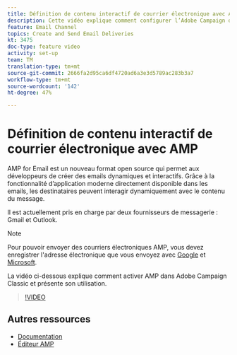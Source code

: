```yaml
---
title: Définition de contenu interactif de courrier électronique avec AMP
description: Cette vidéo explique comment configurer l’Adobe Campaign de contenu de courrier électronique Classic(ACC) au format AMP.
feature: Email Channel
topics: Create and Send Email Deliveries
kt: 3475
doc-type: feature video
activity: set-up
team: TM
translation-type: tm+mt
source-git-commit: 2666fa2d95ca6df4720ad6a3e3d5789ac283b3a7
workflow-type: tm+mt
source-wordcount: '142'
ht-degree: 47%

---
```



# Définition de contenu interactif de courrier électronique avec AMP

AMP for Email est un nouveau format open source qui permet aux développeurs de créer des emails dynamiques et interactifs. Grâce à la fonctionnalité d’application moderne directement disponible dans les emails, les destinataires peuvent interagir dynamiquement avec le contenu du message.

Il est actuellement pris en charge par deux fournisseurs de messagerie : Gmail et Outlook.

>[!NOTE]
>
> Pour pouvoir envoyer des courriers électroniques AMP, vous devez enregistrer l&#39;adresse électronique que vous envoyez avec [Google](https://developers.google.com/gmail/ampemail/register) et [Microsoft](https://docs.microsoft.com/en-us/outlook/amphtml/register-outlook).

La vidéo ci-dessous explique comment activer AMP dans Adobe Campaign Classic et présente son utilisation.

>[!VIDEO](https://video.tv.adobe.com/v/29940?quality=12&learn=on)

## Autres ressources

* [Documentation](https://docs.adobe.com/content/help/fr-FR/campaign-classic/using/sending-messages/sending-emails/defining-the-email-content.html)
* [Éditeur AMP](https://playground.amp.dev/fr/)
